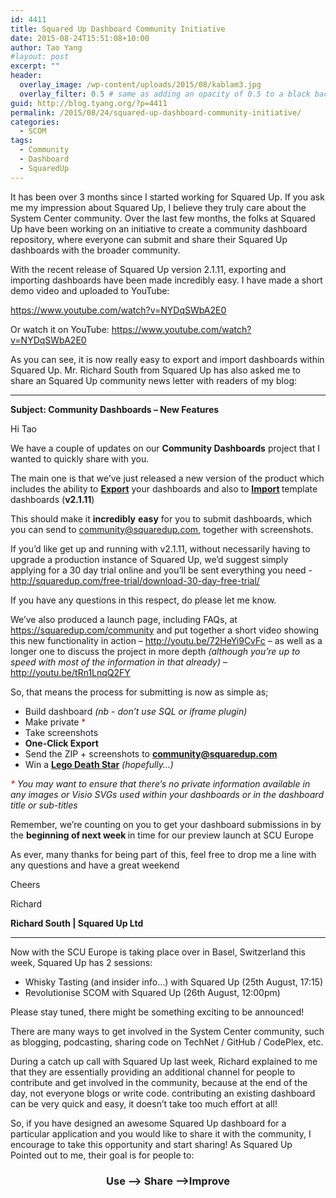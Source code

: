 ```yaml
---
id: 4411
title: Squared Up Dashboard Community Initiative
date: 2015-08-24T15:51:08+10:00
author: Tao Yang
#layout: post
excerpt: ""
header:
  overlay_image: /wp-content/uploads/2015/08/kablam3.jpg
  overlay_filter: 0.5 # same as adding an opacity of 0.5 to a black background
guid: http://blog.tyang.org/?p=4411
permalink: /2015/08/24/squared-up-dashboard-community-initiative/
categories:
  - SCOM
tags:
  - Community
  - Dashboard
  - SquaredUp
---
```

It has been over 3 months since I started working for Squared Up. If you ask me my impression about Squared Up, I believe they truly care about the System Center community. Over the last few months, the folks at Squared Up have been working on an initiative to create a community dashboard repository, where everyone can submit and share their Squared Up dashboards with the broader community.

With the recent release of Squared Up version 2.1.11, exporting and importing dashboards have been made incredibly easy. I have made a short demo video and uploaded to YouTube:

https://www.youtube.com/watch?v=NYDqSWbA2E0

Or watch it on YouTube: <a href="https://www.youtube.com/watch?v=NYDqSWbA2E0">https://www.youtube.com/watch?v=NYDqSWbA2E0</a>

As you can see, it is now really easy to export and import dashboards within Squared Up. Mr. Richard South from Squared Up has also asked me to share an Squared Up community news letter with readers of my blog:

<hr />

<strong>Subject: Community Dashboards – New Features</strong>

Hi Tao

We have a couple of updates on our <b>Community Dashboards</b> project that I wanted to quickly share with you.

The main one is that we’ve just released a new version of the product which includes the ability to <a href="https://squaredup.com/wp-content/uploads/2015/08/Export.gif"><b>Export</b></a> your dashboards and also to <a href="https://squaredup.com/wp-content/uploads/2015/08/Import.gif"><b>Import</b></a><b> </b>template dashboards (<b>v2.1.11</b>)

This should make it <b>incredibly</b> <b>easy</b> for you to submit dashboards, which you can send to <a href="mailto:community@squaredup.com">community@squaredup.com</a>, together with screenshots.

If you’d like get up and running with v2.1.11, without necessarily having to upgrade a production instance of Squared Up, we’d suggest simply applying for a 30 day trial online and you’ll be sent everything you need - <a href="http://squaredup.com/free-trial/download-30-day-free-trial/">http://squaredup.com/free-trial/download-30-day-free-trial/</a>

If you have any questions in this respect, do please let me know.

We’ve also produced a launch page, including FAQs, at <a href="https://squaredup.com/community">https://squaredup.com/community</a> and put together a short video showing this new functionality in action – <a href="http://youtu.be/72HeYi9CvFc">http://youtu.be/72HeYi9CvFc</a> – as well as a longer one to discuss the project in more depth <i>(although you’re up to speed with most of the information in that already)</i> – <a href="http://youtu.be/tRn1LnqQ2FY">http://youtu.be/tRn1LnqQ2FY</a>

So, that means the process for submitting is now as simple as;
<ul>
	<li>Build dashboard <i>(nb - don’t use SQL or iframe plugin)</i></li>
	<li>Make private <span style="color: #ff0000;">*</span></li>
	<li>Take screenshots</li>
	<li><b>One-Click Export </b></li>
	<li>Send the ZIP + screenshots to <a href="mailto:community@squaredup.com"><b>community@squaredup.com</b></a><b><u></u></b></li>
	<li>Win a <b><u>Lego Death Star</u></b><i> (hopefully…)</i></li>
</ul>

<i><span style="color: #ff0000;">*</span> </i><i>You may want to ensure that there’s no private information available in any images or Visio SVGs used within your dashboards or in the dashboard title or sub-titles </i>

Remember, we’re counting on you to get your dashboard submissions in by the <b>beginning of next week </b>in time for our preview launch at SCU Europe

As ever, many thanks for being part of this, feel free to drop me a line with any questions and have a great weekend

Cheers

Richard

<b>Richard South | Squared Up Ltd</b>

<hr />

Now with the SCU Europe is taking place over in Basel, Switzerland this week, Squared Up has 2 sessions:

<ul>
	<li>Whisky Tasting (and insider info…) with Squared Up (25th August, 17:15)</li>
	<li>Revolutionise SCOM with Squared Up (26th August, 12:00pm)</li>
</ul>

Please stay tuned, there might be something exciting to be announced!

There are many ways to get involved in the System Center community, such as blogging, podcasting, sharing code on TechNet / GitHub / CodePlex, etc.

During a catch up call with Squared Up last week, Richard explained to me that they are essentially providing an additional channel for people to contribute and get involved in the community, because at the end of the day, not everyone blogs or write code. contributing an existing dashboard can be very quick and easy, it doesn’t take too much effort at all!

So, if you have designed an awesome Squared Up dashboard for a particular application and you would like to share it with the community, I encourage to take this opportunity and start sharing! As Squared Up Pointed out to me, their goal is for people to:
<h3 align="center">Use –&gt; Share –&gt;Improve
